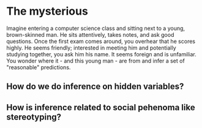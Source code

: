 # The mysterious
Imagine entering a computer science class and sitting next to a young, brown-skinned man. He sits attentively, takes notes, and ask good questions. Once the first exam comes around, you overhear that he scores highly. He seems friendly; interested in meeting him and potentially studying together, you ask him his name. It seems foreign and is unfamiliar. You wonder where it - and this young man - are from and infer a set of "reasonable" predictions.

## How do we do inference on hidden variables?

## How is inference related to social pehenoma like stereotyping?
